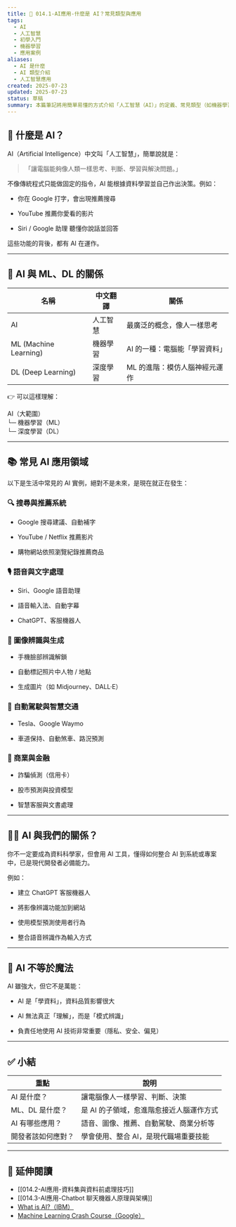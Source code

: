 ```yaml
---
title: 🤖 014.1-AI應用-什麼是 AI？常見類型與應用  
tags:  
  - AI  
  - 人工智慧  
  - 初學入門  
  - 機器學習  
  - 應用案例  
aliases:  
  - AI 是什麼  
  - AI 類型介紹  
  - 人工智慧應用  
created: 2025-07-23  
updated: 2025-07-23  
status: 草稿  
summary: 本篇筆記將用簡單易懂的方式介紹「人工智慧（AI）」的定義、常見類型（如機器學習、深度學習）、並列出生活中常見的應用場景，是入門 AI 的最佳起點。  
---
```


## 🧠 什麼是 AI？

AI（Artificial Intelligence）中文叫「人工智慧」，簡單說就是：

>「讓電腦能夠像人類一樣思考、判斷、學習與解決問題。」

不像傳統程式只能做固定的指令，AI 能根據資料學習並自己作出決策。例如：

- 你在 Google 打字，會出現推薦搜尋

- YouTube 推薦你愛看的影片

- Siri / Google 助理 聽懂你說話並回答

這些功能的背後，都有 AI 在運作。

---

## 🧩 AI 與 ML、DL 的關係

| 名稱             | 中文翻譯     | 關係                        |
|------------------|--------------|-----------------------------|
| AI               | 人工智慧     | 最廣泛的概念，像人一樣思考 |
| ML (Machine Learning) | 機器學習     | AI 的一種：電腦能「學習資料」 |
| DL (Deep Learning)    | 深度學習     | ML 的進階：模仿人腦神經元運作 |

👉 可以這樣理解：

AI（大範圍）  
└─ 機器學習（ML）  
└─ 深度學習（DL）


---

## 📚 常見 AI 應用領域

以下是生活中常見的 AI 實例，絕對不是未來，是現在就正在發生：

### 🔍 搜尋與推薦系統

- Google 搜尋建議、自動補字

- YouTube / Netflix 推薦影片

- 購物網站依照瀏覽紀錄推薦商品

### 🎙️ 語音與文字處理

- Siri、Google 語音助理

- 語音輸入法、自動字幕

- ChatGPT、客服機器人

### 📸 圖像辨識與生成

- 手機臉部辨識解鎖

- 自動標記照片中人物 / 地點

- 生成圖片（如 Midjourney、DALL·E）

### 🚗 自動駕駛與智慧交通

- Tesla、Google Waymo

- 車道保持、自動煞車、路況預測

### 💼 商業與金融

- 詐騙偵測（信用卡）

- 股市預測與投資模型

- 智慧客服與文書處理

---

## 🧑‍💻 AI 與我們的關係？

你不一定要成為資料科學家，但會用 AI 工具，懂得如何整合 AI 到系統或專案中，已是現代開發者必備能力。

例如：

- 建立 ChatGPT 客服機器人

- 將影像辨識功能加到網站

- 使用模型預測使用者行為

- 整合語音辨識作為輸入方式

---

## 🧠 AI 不等於魔法

AI 雖強大，但它不是萬能：

- AI 是「學資料」，資料品質影響很大

- AI 無法真正「理解」，而是「模式辨識」

- 負責任地使用 AI 技術非常重要（隱私、安全、偏見）

---

## ✅ 小結

| 重點                           | 說明                                       |
|--------------------------------|--------------------------------------------|
| AI 是什麼？                   | 讓電腦像人一樣學習、判斷、決策             |
| ML、DL 是什麼？               | 是 AI 的子領域，愈進階愈接近人腦運作方式   |
| AI 有哪些應用？               | 語音、圖像、推薦、自動駕駛、商業分析等     |
| 開發者該如何應對？             | 學會使用、整合 AI，是現代職場重要技能      |

---

## 🔗 延伸閱讀

- [[014.2-AI應用-資料集與資料前處理技巧]]
- [[014.3-AI應用-Chatbot 聊天機器人原理與架構]]
- [What is AI?（IBM）](https://www.ibm.com/cloud/learn/what-is-artificial-intelligence)
- [Machine Learning Crash Course（Google）](https://developers.google.com/machine-learning/crash-course)

